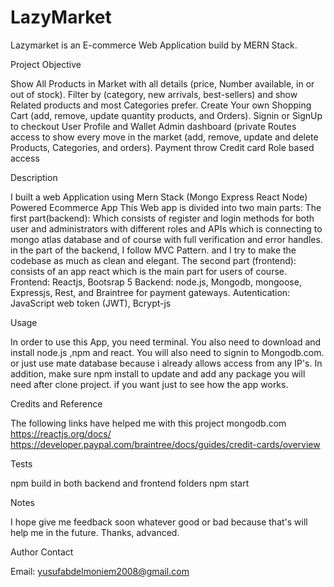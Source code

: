 # LazyMarket
Lazymarket is an E-commerce Web Application build by MERN Stack.

Project Objective


Show All Products in Market with all details (price, Number available, in or out of stock).
Filter by (category, new arrivals, best-sellers) and show Related products and most Categories prefer.
Create Your own Shopping Cart (add, remove, update quantity products, and Orders).
Signin or SignUp to checkout
User Profile and Wallet
Admin dashboard (private Routes access to show every move in the market (add, remove, update and delete Products, Categories, and orders).
Payment throw Credit card
Role based access

Description


I built a web Application using Mern Stack (Mongo Express React Node) Powered Ecommerce App
This Web app is divided into two main parts:
The first part(backend): Which consists of register and login methods for both user and administrators with different roles and APIs which is connecting to mongo atlas database and of course with full verification and error handles. 
in the part of the backend, I follow MVC Pattern. and I try to make the codebase as much as clean and elegant.
The second part (frontend): consists of an app react which is the main part for users of course. 
Frontend: Reactjs, Bootsrap 5
Backend: node.js, Mongodb, mongoose, Expressjs, Rest, and Braintree for payment gateways.
Autentication: JavaScript web token (JWT), Bcrypt-js

Usage


In order to use this App, you need terminal. You also need to download and install node.js ,npm and react. You will also need to signin to Mongodb.com. or just use mate database because i already allows access from any IP's. In addition, make sure npm install to update and add any package you will need after clone project. if you want just to see how the app works.

Credits and Reference


The following links have helped me with this project mongodb.com
https://reactjs.org/docs/
https://developer.paypal.com/braintree/docs/guides/credit-cards/overview

Tests

npm build in both backend and frontend folders
npm start

Notes


I hope give me feedback soon whatever good or bad because that's will help me in the future.
Thanks, advanced.

Author Contact 

Email: yusufabdelmoniem2008@gmail.com
